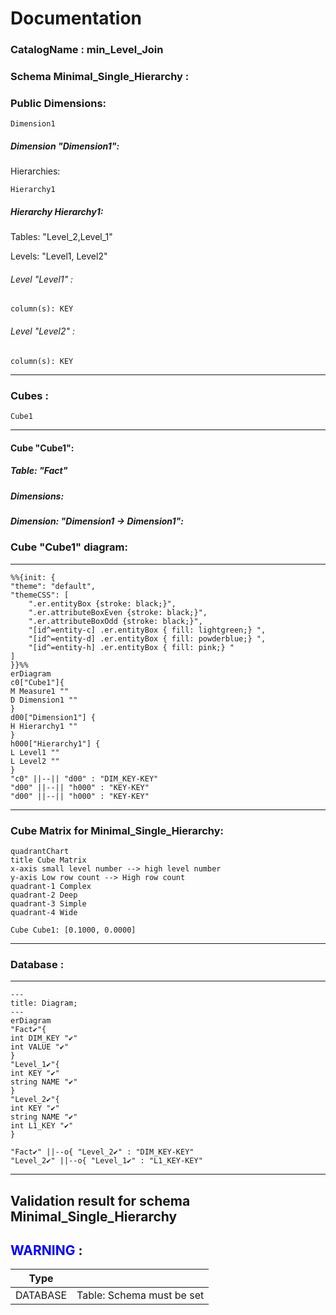 # Documentation
### CatalogName : min_Level_Join
### Schema Minimal_Single_Hierarchy : 
### Public Dimensions:

    Dimension1

##### Dimension "Dimension1":

Hierarchies:

    Hierarchy1

##### Hierarchy Hierarchy1:

Tables: "Level_2,Level_1"

Levels: "Level1, Level2"

###### Level "Level1" :

    column(s): KEY

###### Level "Level2" :

    column(s): KEY

---
### Cubes :

    Cube1

---
#### Cube "Cube1":

    

##### Table: "Fact"

##### Dimensions:
##### Dimension: "Dimension1 -> Dimension1":

### Cube "Cube1" diagram:

---

```mermaid
%%{init: {
"theme": "default",
"themeCSS": [
    ".er.entityBox {stroke: black;}",
    ".er.attributeBoxEven {stroke: black;}",
    ".er.attributeBoxOdd {stroke: black;}",
    "[id^=entity-c] .er.entityBox { fill: lightgreen;} ",
    "[id^=entity-d] .er.entityBox { fill: powderblue;} ",
    "[id^=entity-h] .er.entityBox { fill: pink;} "
]
}}%%
erDiagram
c0["Cube1"]{
M Measure1 ""
D Dimension1 ""
}
d00["Dimension1"] {
H Hierarchy1 ""
}
h000["Hierarchy1"] {
L Level1 ""
L Level2 ""
}
"c0" ||--|| "d00" : "DIM_KEY-KEY"
"d00" ||--|| "h000" : "KEY-KEY"
"d00" ||--|| "h000" : "KEY-KEY"
```
---
### Cube Matrix for Minimal_Single_Hierarchy:
```mermaid
quadrantChart
title Cube Matrix
x-axis small level number --> high level number
y-axis Low row count --> High row count
quadrant-1 Complex
quadrant-2 Deep
quadrant-3 Simple
quadrant-4 Wide

Cube Cube1: [0.1000, 0.0000]
```
---
### Database :
---
```mermaid
---
title: Diagram;
---
erDiagram
"Fact✔"{
int DIM_KEY "✔"
int VALUE "✔"
}
"Level_1✔"{
int KEY "✔"
string NAME "✔"
}
"Level_2✔"{
int KEY "✔"
string NAME "✔"
int L1_KEY "✔"
}

"Fact✔" ||--o{ "Level_2✔" : "DIM_KEY-KEY"
"Level_2✔" ||--o{ "Level_1✔" : "L1_KEY-KEY"
```
---
## Validation result for schema Minimal_Single_Hierarchy
## <span style='color: blue;'>WARNING</span> : 
|Type|   |
|----|---|
|DATABASE|Table: Schema must be set|
